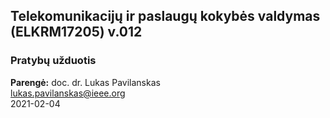 ## Telekomunikacijų ir paslaugų kokybės valdymas (ELKRM17205) v.012
### Pratybų užduotis

**Parengė:** doc. dr. Lukas Pavilanskas \
lukas.pavilanskas@ieee.org \
2021-02-04

